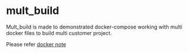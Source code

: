 # mult_build

Mult_build is made to demonstrated docker-compose working with multi docker files to build multi customer project.

Please refer [docker note](http://blog.csdn.net/duxiangwushirenfei/article/details/78085214)
